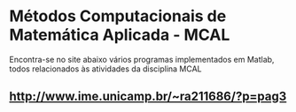 # Métodos Computacionais de Matemática Aplicada - MCAL

Encontra-se no site abaixo vários programas implementados em Matlab, todos relacionados às atividades da disciplina MCAL

## http://www.ime.unicamp.br/~ra211686/?p=pag3
